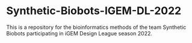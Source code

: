 # Synthetic-Biobots-IGEM-DL-2022
This is a repository for the bioinformatics methods of the team Synthetic Biobots participating in iGEM Design League season 2022.
